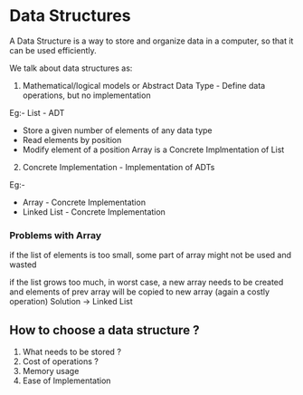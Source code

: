 # Data Structures

A Data Structure is a way to store and organize data in a computer, so that it can be used efficiently.

We talk about data structures as: 
1) Mathematical/logical models or Abstract Data Type - Define data operations, but no implementation

Eg:- List - ADT
- Store a given number of elements of any data type
- Read elements by position
- Modify element of a position
Array is a Concrete Implmentation of List

2) Concrete Implementation - Implementation of ADTs

Eg:- 
* Array - Concrete Implementation
* Linked List - Concrete Implementation

### Problems with Array 

if the list of elements is too small, some part of array might not be used and wasted 

if the list grows too much, in worst case, a new array needs to be created and elements of prev array will be copied to new array (again a costly operation)
Solution -> Linked List


## How to choose a data structure ?

1. What needs to be stored ?
2. Cost of operations ?
3. Memory usage
4. Ease of Implementation 



